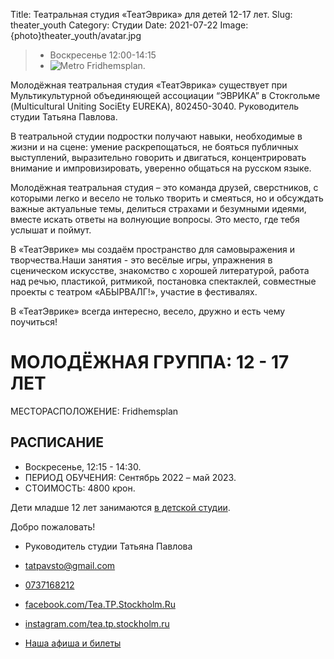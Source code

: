 Title: Театральная студия «ТеатЭврика» для детей 12-17 лет.
Slug: theater_youth
Category: Студии
Date: 2021-07-22
Image: {photo}theater_youth/avatar.jpg

> * Воскресенье 12:00-14:15
> * ![Metro]({static}/images/metro.png) Fridhemsplan.

Молодёжная театральная студия «ТеатЭврика» существует при Мультикультурной объединяющей ассоциации “ЭВРИКА” в Стокгольме (Multicultural Uniting SociEty EUREKA), 802450-3040. Руководитель студии Татьяна Павлова.

В театральной студии подростки получают навыки, необходимые в жизни и на сцене: умение раскрепощаться, не бояться публичных выступлений, выразительно говорить и двигаться, концентрировать внимание и импровизировать, уверенно общаться на русском языке.

Молодёжная театральная студия – это команда друзей, сверстников, с которыми легко и весело не только творить и смеяться, но и обсуждать важные актуальные темы, делиться страхами и безумными идеями, вместе искать ответы на волнующие вопросы. Это место, где тебя услышат и поймут.

В «ТеатЭврике» мы создаём пространство для самовыражения и творчества.Наши занятия - это весёлые игры, упражнения в сценическом искусстве, знакомство с хорошей литературой, работа над речью, пластикой, ритмикой, постановка спектаклей, совместные проекты с театром «АБЫРВАЛГ!», участие в фестивалях.

В «ТеатЭврике» всегда интересно, весело, дружно и есть чему поучиться!

# МОЛОДЁЖНАЯ ГРУППА: 12 - 17 ЛЕТ

МЕСТОРАСПОЛОЖЕНИЕ: Fridhemsplan

## РАСПИСАНИЕ

* Воскресенье, 12:15 - 14:30.
* ПЕРИОД ОБУЧЕНИЯ: Сентябрь 2022 – май 2023.
* СТОИМОСТЬ: 4800 крон.

Дети младше 12 лет занимаются [в детской студии]({filename}./theater_kids.md).

Добро пожаловать!

* Руководитель студии Татьяна Павлова

* <a href="mailto:tatpavsto@gmail.com">tatpavsto@gmail.com</a>
* <a href="tel:+46737168212">0737168212</a>
* <a href="https://www.facebook.com/Tea.TP.Stockholm.Ru" target="_blank">facebook.com/Tea.TP.Stockholm.Ru</a>
* <a href="https://www.instagram.com/tea.tp.stockholm.ru" target="_blank">instagram.com/tea.tp.stockholm.ru</a>
* <a href="https://www.nortic.se/dagny/organizer/1440">Наша афиша и билеты</a>
